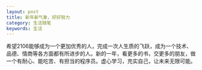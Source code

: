 ```yaml
---
layout: post
title: 新年新气象，好好努力
category: 生活随笔
keywords: 生活
---
```



希望2106能够成为一个更加优秀的人，完成一次人生质的飞跃，成为一个技术、品德、情商等各方面都有所进步的人。新的一年，看更多的书，交更多的朋友，做一个有耐心、能吃苦、有担当的程序员。虚心学习，充实自己，让未来无限可能。
